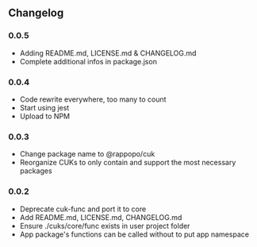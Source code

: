 ## Changelog

### 0.0.5

- Adding README.md, LICENSE.md & CHANGELOG.md
- Complete additional infos in package.json

### 0.0.4

- Code rewrite everywhere, too many to count
- Start using jest
- Upload to NPM

### 0.0.3

- Change package name to @rappopo/cuk
- Reorganize CUKs to only contain and support the most necessary packages

### 0.0.2

- Deprecate cuk-func and port it to core
- Add README.md, LICENSE.md, CHANGELOG.md
- Ensure ./cuks/core/func exists in user project folder
- App package's functions can be called without to put app namespace
